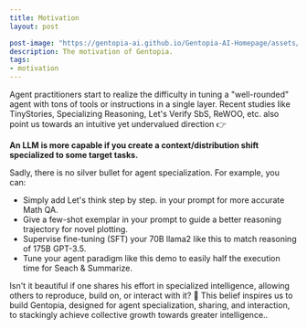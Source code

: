 ```yaml
---
title: Motivation
layout: post

post-image: "https://gentopia-ai.github.io/Gentopia-AI-Homepage/assets/images/motivation.png"
description: The motivation of Gentopia.
tags:
- motivation
---
```


Agent practitioners start to realize the difficulty in tuning a "well-rounded" agent with tons of tools or instructions in a single layer. Recent studies like TinyStories, Specializing Reasoning, Let's Verify SbS, ReWOO, etc. also point us towards an intuitive yet undervalued direction 👉

**An LLM is more capable if you create a context/distribution shift specialized to some target tasks.**

Sadly, there is no silver bullet for agent specialization. For example, you can:
* Simply add Let's think step by step. in your prompt for more accurate Math QA.
* Give a few-shot exemplar in your prompt to guide a better reasoning trajectory for novel plotting.
* Supervise fine-tuning (SFT) your 70B llama2 like this to match reasoning of 175B GPT-3.5.
* Tune your agent paradigm like this demo to easily half the execution time for Seach & Summarize.

Isn't it beautiful if one shares his effort in specialized intelligence, allowing others to reproduce, build on, or interact with it? 🤗 This belief inspires us to build Gentopia, designed for agent specialization, sharing, and interaction, to stackingly achieve collective growth towards greater intelligence..